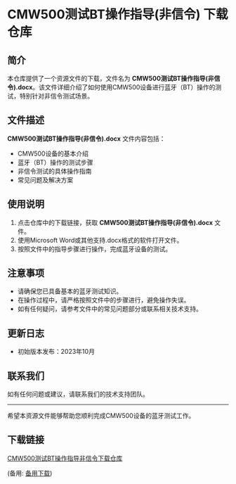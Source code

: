 # CMW500测试BT操作指导(非信令) 下载仓库

## 简介

本仓库提供了一个资源文件的下载，文件名为 **CMW500测试BT操作指导(非信令).docx**。该文件详细介绍了如何使用CMW500设备进行蓝牙（BT）操作的测试，特别针对非信令测试场景。

## 文件描述

**CMW500测试BT操作指导(非信令).docx** 文件内容包括：

- CMW500设备的基本介绍
- 蓝牙（BT）操作的测试步骤
- 非信令测试的具体操作指南
- 常见问题及解决方案

## 使用说明

1. 点击仓库中的下载链接，获取 **CMW500测试BT操作指导(非信令).docx** 文件。
2. 使用Microsoft Word或其他支持.docx格式的软件打开文件。
3. 按照文件中的指导步骤进行操作，完成蓝牙设备的测试。

## 注意事项

- 请确保您已具备基本的蓝牙测试知识。
- 在操作过程中，请严格按照文件中的步骤进行，避免操作失误。
- 如有任何疑问，请参考文件中的常见问题部分或联系相关技术支持。

## 更新日志

- 初始版本发布：2023年10月

## 联系我们

如有任何问题或建议，请联系我们的技术支持团队。

---

希望本资源文件能够帮助您顺利完成CMW500设备的蓝牙测试工作。

## 下载链接
[CMW500测试BT操作指导非信令下载仓库](https://pan.quark.cn/s/36fbae29d9ae) 

(备用: [备用下载](https://pan.baidu.com/s/1IoLjI_HvPXe_rO7XlJ9cqQ?pwd=1234))

